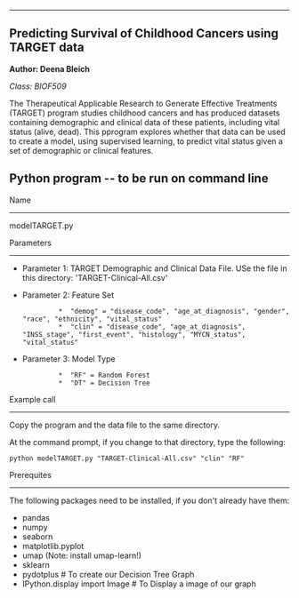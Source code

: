 ----------------------------------------------------------
Predicting Survival of Childhood Cancers using TARGET data
----------------------------------------------------------

**Author: Deena Bleich**

*Class: BIOF509*

The Therapeutical Applicable Research to Generate Effective Treatments (TARGET) program studies childhood cancers
and has produced datasets containing demographic and clinical data of these patients, including vital status (alive, dead). 
This pprogram explores whether that data can be used to create a model, using supervised learning, to predict vital status
given a set of demographic or clinical features.

Python program -- to be run on command line
--------------------------------------------
Name
****

modelTARGET.py

Parameters
**********

- Parameter 1: TARGET Demographic and Clinical Data File. USe the file in this directory: 'TARGET-Clinical-All.csv'
- Parameter 2: Feature Set

               *  "demog" = "disease_code", "age_at_diagnosis", "gender", "race", "ethnicity", "vital_status"
               *  "clin" = "disease_code", "age_at_diagnosis", "INSS_stage", "first_event", "histology", "MYCN_status", "vital_status"
- Parameter 3: Model Type

               *  "RF" = Random Forest
               *  "DT" = Decision Tree
               
Example call
************

Copy the program and the data file to the same directory.

At the command prompt, if you change to that directory, type the following:
```
python modelTARGET.py "TARGET-Clinical-All.csv" "clin" "RF"
```

Prerequites
***********

The following packages need to be installed, if you don't already have them:
- pandas 
- numpy 
- seaborn
- matplotlib.pyplot
- umap (Note: install umap-learn!)
- sklearn
- pydotplus # To create our Decision Tree Graph
- IPython.display import Image  # To Display a image of our graph

